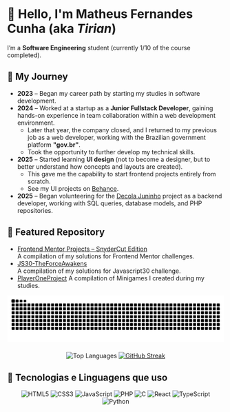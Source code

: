 # 👋 Hello, I'm Matheus Fernandes Cunha (aka *Tirian*)

I’m a **Software Engineering** student (currently 1/10 of the course completed).

## 📜 My Journey

- **2023** – Began my career path by starting my studies in software development.  
- **2024** – Worked at a startup as a **Junior Fullstack Developer**, gaining hands-on experience in team collaboration within a web development environment.  
  - Later that year, the company closed, and I returned to my previous job as a web developer, working with the Brazilian government platform **"gov.br"**.  
  - Took the opportunity to further develop my technical skills.  
- **2025** – Started learning **UI design** (not to become a designer, but to better understand how concepts and layouts are created).  
  - This gave me the capability to start frontend projects entirely from scratch.  
  - See my UI projects on [Behance](https://www.behance.net/matheusfernand118).  
- **2025** – Began volunteering for the [Decola Juninho](https://www.linkedin.com/company/decola-juninho/posts/?feedView=all) project as a backend developer, working with SQL queries, database models, and PHP repositories.  

## 📂 Featured Repository
- [Frontend Mentor Projects – SnyderCut Edition](https://github.com/xtirian/Frontend-Mentor-SnyderCut)  
  A compilation of my solutions for Frontend Mentor challenges.
- [JS30-TheForceAwakens](https://github.com/xtirian/JS30-TheForceAwakens)  
  A compilation of my solutions for Javascript30 challenge.
- [PlayerOneProject](https://github.com/xtirian/PlayerOneProject)
  A compilation of Minigames I created during my studies.
  

<p align="center">
  <picture>
    <source media="(prefers-color-scheme: dark)" srcset="https://raw.githubusercontent.com/xtirian/xtirian/output/github-contribution-grid-snake-dark.svg" />
    <source media="(prefers-color-scheme: light)" srcset="https://raw.githubusercontent.com/xtirian/xtirian/output/github-contribution-grid-snake.svg" />
    <img alt="github-snake" src="https://raw.githubusercontent.com/xtirian/xtirian/output/github-contribution-grid-snake.svg" />
  </picture>
</p>

<p align="center" style="margin-top: 20px;">
  <img 
    src="https://github-readme-stats.vercel.app/api/top-langs/?username=xtirian&layout=compact&theme=dracula" 
    alt="Top Languages" 
    height="165" 
  />
  <a href="https://git.io/streak-stats" target="_blank" rel="noopener noreferrer">
    <img 
      src="https://streak-stats.demolab.com?user=xtirian&theme=dracula&hide_border=true" 
      alt="GitHub Streak" 
      height="165" 
    />
  </a>
</p>

## 🚀 Tecnologias e Linguagens que uso

<p align="center">
  <img alt="HTML5" src="https://img.shields.io/badge/HTML5-E34F26?style=for-the-badge&logo=html5&logoColor=white" />
  <img alt="CSS3" src="https://img.shields.io/badge/CSS3-1572B6?style=for-the-badge&logo=css3&logoColor=white" />
  <img alt="JavaScript" src="https://img.shields.io/badge/JavaScript-323330?style=for-the-badge&logo=javascript&logoColor=F7DF1E" />
  <img alt="PHP" src="https://img.shields.io/badge/PHP-777BB4?style=for-the-badge&logo=php&logoColor=white" />
  <img alt="C" src="https://img.shields.io/badge/C-A8B9CC?style=for-the-badge&logo=c&logoColor=white" />
  <img alt="React" src="https://img.shields.io/badge/React-20232A?style=for-the-badge&logo=react&logoColor=61DAFB" />
  <img alt="TypeScript" src="https://img.shields.io/badge/TypeScript-3178C6?style=for-the-badge&logo=typescript&logoColor=white" />
  <img alt="Python" src="https://img.shields.io/badge/Python-3776AB?style=for-the-badge&logo=python&logoColor=white" />
</p>
